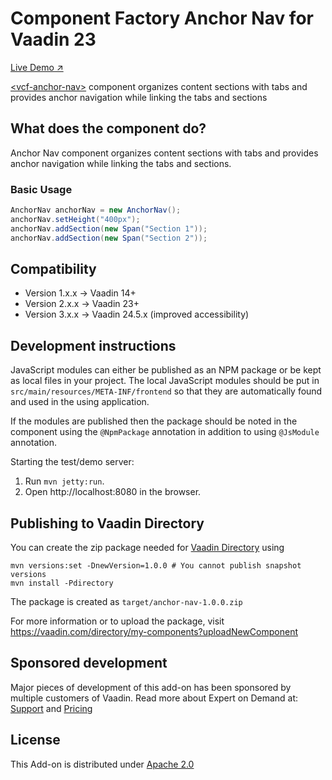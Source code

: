 # Component Factory Anchor Nav for Vaadin 23

[Live Demo ↗](https://incubator.app.fi/anchor-nav-demo/anchor-nav)

[&lt;vcf-anchor-nav&gt;](https://www.npmjs.com/package/@vaadin-component-factory/vcf-anchor-nav) component organizes content sections with tabs and provides anchor navigation while linking the tabs and sections

## What does the component do?

Anchor Nav component organizes content sections with tabs and provides anchor navigation while linking the tabs and sections.

### Basic Usage

```java
AnchorNav anchorNav = new AnchorNav();
anchorNav.setHeight("400px");
anchorNav.addSection(new Span("Section 1"));
anchorNav.addSection(new Span("Section 2"));
```

## Compatibility

- Version 1.x.x -> Vaadin 14+
- Version 2.x.x -> Vaadin 23+
- Version 3.x.x -> Vaadin 24.5.x (improved accessibility)

## Development instructions

JavaScript modules can either be published as an NPM package or be kept as local
files in your project. The local JavaScript modules should be put in
`src/main/resources/META-INF/frontend` so that they are automatically found and
used in the using application.

If the modules are published then the package should be noted in the component
using the `@NpmPackage` annotation in addition to using `@JsModule` annotation.

Starting the test/demo server:

1. Run `mvn jetty:run`.
2. Open http://localhost:8080 in the browser.

## Publishing to Vaadin Directory

You can create the zip package needed for [Vaadin Directory](https://vaadin.com/directory/) using

```
mvn versions:set -DnewVersion=1.0.0 # You cannot publish snapshot versions
mvn install -Pdirectory
```

The package is created as `target/anchor-nav-1.0.0.zip`

For more information or to upload the package, visit https://vaadin.com/directory/my-components?uploadNewComponent

## Sponsored development

Major pieces of development of this add-on has been sponsored by multiple customers of Vaadin. Read more about Expert on Demand at: [Support](https://vaadin.com/support) and [Pricing](https://vaadin.com/pricing)

## License

This Add-on is distributed under [Apache 2.0](/LICENSE)

